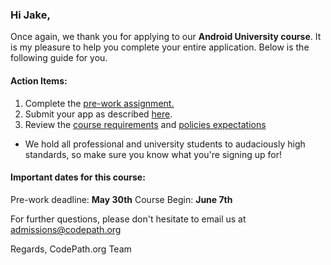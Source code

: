 ### Hi **Jake**,

Once again, we thank you for applying to our **Android University course**. 
It is my pleasure to help you complete your entire application. Below is the following guide for you. 

#### **Action Items:**     
1. Complete the [pre-work assignment.](https://) 
2. Submit your app as described [here](https://).
3. Review the [course requirements](https://) and [policies expectations](https://)
* We hold all professional and university students to audaciously high standards, so make sure you know what you're signing up for!

#### **Important dates for this course:**

Pre-work deadline: **May 30th**
Course Begin: **June 7th**

For further questions, please don't hesitate to email us at admissions@codepath.org

Regards, 
CodePath.org Team
